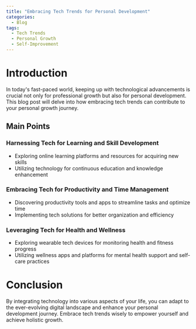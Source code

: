 ```yaml
---
title: "Embracing Tech Trends for Personal Development"
categories:
  - Blog
tags:
  - Tech Trends
  - Personal Growth
  - Self-Improvement
---
```


# Introduction
In today's fast-paced world, keeping up with technological advancements is crucial not only for professional growth but also for personal development. This blog post will delve into how embracing tech trends can contribute to your personal growth journey.

## Main Points
### Harnessing Tech for Learning and Skill Development
- Exploring online learning platforms and resources for acquiring new skills
- Utilizing technology for continuous education and knowledge enhancement

### Embracing Tech for Productivity and Time Management
- Discovering productivity tools and apps to streamline tasks and optimize time
- Implementing tech solutions for better organization and efficiency

### Leveraging Tech for Health and Wellness
- Exploring wearable tech devices for monitoring health and fitness progress
- Utilizing wellness apps and platforms for mental health support and self-care practices

# Conclusion
By integrating technology into various aspects of your life, you can adapt to the ever-evolving digital landscape and enhance your personal development journey. Embrace tech trends wisely to empower yourself and achieve holistic growth.